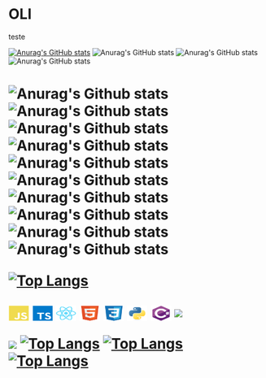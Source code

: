 # OLI
teste

[![Anurag's GitHub stats](https://github-readme-stats.vercel.app/api?username=oliverhard)](https://github.com/oliverhard/github-readme-stats)
![Anurag's GitHub stats](https://github-readme-stats.vercel.app/api?username=oliverhard&show_icons=true&theme=highcontrast)
![Anurag's GitHub stats](https://github-readme-stats.vercel.app/api?username=anuraghazra&show_icons=true&theme=tokyonight)
![Anurag's GitHub stats](https://github-readme-stats.vercel.app/api?username=anuraghazra&show_icons=true&theme=radical)
<h1 highcontrast,synthwave  cobalt onedark tokyonight h1>

![Anurag's Github stats](https://github-readme-stats.vercel.app/api?username=oliverhard&show_icons=true&theme=synthwave)
![Anurag's Github stats](https://github-readme-stats.vercel.app/api?username=oliverhard&show_icons=true&theme=cobalt)
![Anurag's Github stats](https://github-readme-stats.vercel.app/api?username=oliverhard&show_icons=true&theme=onedark)
![Anurag's Github stats](https://github-readme-stats.vercel.app/api?username=oliverhard&show_icons=true&theme=cobalt2)
![Anurag's Github stats](https://github-readme-stats.vercel.app/api?username=oliverhard&show_icons=true&theme=monokai)
![Anurag's Github stats](https://github-readme-stats.vercel.app/api?username=oliverhard&show_icons=true&theme=prussian)
![Anurag's Github stats](https://github-readme-stats.vercel.app/api?username=oliverhard&show_icons=true&theme=nightowl)
![Anurag's Github stats](https://github-readme-stats.vercel.app/api?username=oliverhard&show_icons=true&theme=algolia)
![Anurag's Github stats](https://github-readme-stats.vercel.app/api?username=oliverhard&show_icons=true&theme=blue-green)
![Anurag's Github stats](https://github-readme-stats.vercel.app/api?username=oliverhard&show_icons=true&theme=midnight-purple)

[![Top Langs](https://github-readme-stats.vercel.app/api/top-langs/?username=anuraghazra&exclude_repo=github-readme-stats,oliverhard.github.io)](https://github.com/oliverhard/github-readme-stats)

  <img align="center" alt="oliver-Js" height="30" width="40" src="https://raw.githubusercontent.com/devicons/devicon/master/icons/javascript/javascript-plain.svg">
  <img align="center" alt="oliver-Ts" height="30" width="40" src="https://raw.githubusercontent.com/devicons/devicon/master/icons/typescript/typescript-plain.svg">
  <img align="center" alt="oliver-React" height="30" width="40" src="https://raw.githubusercontent.com/devicons/devicon/master/icons/react/react-original.svg">
  <img align="center" alt="oliver-HTML" height="30" width="40" src="https://raw.githubusercontent.com/devicons/devicon/master/icons/html5/html5-original.svg">
  <img align="center" alt="oliver-CSS" height="30" width="40" src="https://raw.githubusercontent.com/devicons/devicon/master/icons/css3/css3-original.svg">
  <img align="center" alt="oliver-Python" height="30" width="40" src="https://raw.githubusercontent.com/devicons/devicon/master/icons/python/python-original.svg">
  <img align="center" alt="oliver-Csharp" height="30" width="40" src="https://raw.githubusercontent.com/devicons/devicon/master/icons/csharp/csharp-original.svg">
   <a href="(https://discord.com/channels/867837786883227668/867837786883227670" target="_blank"><img src="https://img.shields.io/badge/Discord-7289DA?style=for-the-badge&logo=discord&logoColor=target="_blank"></a> 
   
  ![](https://komarev.com/ghpvc/?username=oliverhard-github-oliverhard&color=blue)
[![Top Langs](https://github-readme-stats.vercel.app/api/top-langs/?username=anuraghazra&exclude_repo=github-readme-stats,oliverhard.github.io)](https://github.com/oliverhard/github-readme-stats)
[![Top Langs](https://github-readme-stats.vercel.app/api/top-langs/?username=anuraghazra&exclude_repo=github-readme-stats,anuraghazra.github.io)](https://github.com/anuraghazra/github-readme-stats)
[![Top Langs](https://github-readme-stats.vercel.app/api/top-langs/?username=anuraghazra&layout=compact)](https://github.com/anuraghazra/github-readme-stats)
